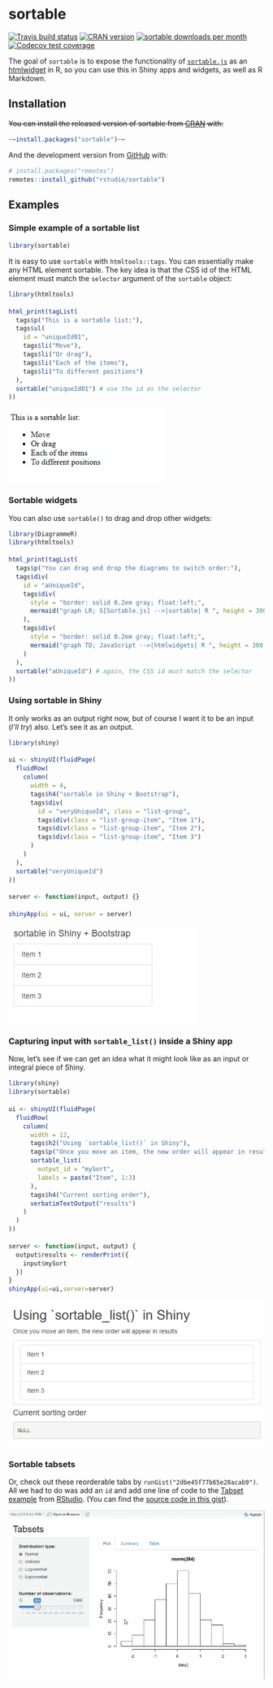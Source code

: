 
<!-- README.md is generated from README.Rmd. Please edit that file -->

# sortable

<!-- badges: start -->

[![Travis build
status](https://travis-ci.org/rstudio/sortable.svg?branch=master)](https://travis-ci.org/rstudio/sortable)
[![CRAN
version](http://www.r-pkg.org/badges/version/sortable)](https://cran.r-project.org/package=sortable)
[![sortable downloads per
month](http://cranlogs.r-pkg.org/badges/sortable)](http://www.rpackages.io/package/sortable)
[![Codecov test
coverage](https://codecov.io/gh/rstudio/sortable/branch/master/graph/badge.svg)](https://codecov.io/gh/rstudio/sortable?branch=master)
<!-- badges: end -->

The goal of `sortable` is to expose the functionality of
[`sortable.js`](https://sortablejs.github.io/Sortable/) as an
[htmlwidget](https://htmlwidgets.org) in R, so you can use this in Shiny
apps and widgets, as well as R Markdown.

## Installation

~~You can install the released version of sortable from
[CRAN](https://CRAN.R-project.org) with:~~

``` r
~~install.packages("sortable")~~
```

And the development version from
[GitHub](https://github.com/rstudio/sortable) with:

``` r
# install.packages("remotes")
remotes::install_github("rstudio/sortable")
```

## Examples

### Simple example of a sortable list

``` r
library(sortable)
```

It is easy to use `sortable` with `htmltools::tags`. You can essentially
make any HTML element sortable. The key idea is that the CSS id of the
HTML element must match the `selector` argument of the `sortable`
object:

``` r
library(htmltools)

html_print(tagList(
  tags$p("This is a sortable list:"),
  tags$ul(
    id = "uniqueId01",
    tags$li("Move"),
    tags$li("Or drag"),
    tags$li("Each of the items"),
    tags$li("To different positions")
  ),
  sortable("uniqueId01") # use the id as the selector
))
```

![](man/figures/simple_sortable_list.gif)

### Sortable widgets

You can also use `sortable()` to drag and drop other widgets:

``` r
library(DiagrammeR)
library(htmltools)

html_print(tagList(
  tags$p("You can drag and drop the diagrams to switch order:"),
  tags$div(
    id = "aUniqueId",
    tags$div(
      style = "border: solid 0.2em gray; float:left;",
      mermaid("graph LR; S[Sortable.js] -->|sortable| R ", height = 300, width = 300)
    ),
    tags$div(
      style = "border: solid 0.2em gray; float:left;",
      mermaid("graph TD; JavaScript -->|htmlwidgets| R ", height = 300, width = 200)
    )
  ),
  sortable("aUniqueId") # again, the CSS id must match the selector
))
```

### Using sortable in Shiny

It only works as an output right now, but of course I want it to be an
input (*I’ll try*) also. Let’s see it as an output.

``` r
library(shiny)

ui <- shinyUI(fluidPage(
  fluidRow(
    column(
      width = 4,
      tags$h4("sortable in Shiny + Bootstrap"),
      tags$div(
        id = "veryUniqueId", class = "list-group",
        tags$div(class = "list-group-item", "Item 1"),
        tags$div(class = "list-group-item", "Item 2"),
        tags$div(class = "list-group-item", "Item 3")
      )
    )
  ),
  sortable("veryUniqueId")
))

server <- function(input, output) {}

shinyApp(ui = ui, server = server)
```

![](man/figures/simple_sortable_shiny.gif)

### Capturing input with `sortable_list()` inside a Shiny app

Now, let’s see if we can get an idea what it might look like as an input
or integral piece of Shiny.

``` r
library(shiny)
library(sortable)

ui <- shinyUI(fluidPage(
  fluidRow(
    column(
      width = 12,
      tags$h2("Using `sortable_list()` in Shiny"),
      tags$p("Once you move an item, the new order will appear in results"),
      sortable_list(
        output_id = "mySort",
        labels = paste("Item", 1:3)
      ),
      tags$h4("Current sorting order"),
      verbatimTextOutput("results")
    )
  )
))

server <- function(input, output) {
  output$results <- renderPrint({
    input$mySort
  })
}
shinyApp(ui=ui,server=server)
```

![](man/figures/sortable_list_shiny.gif)

### Sortable tabsets

Or, check out these reorderable tabs by
`runGist("2dbe45f77b65e28acab9")`. All we had to do was add an `id` and
add one line of code to the [Tabset
example](https://github.com/rstudio/shiny-examples/tree/master/006-tabsets)
from [RStudio](https://rstudio.com). (You can find the [source code in
this
gist](https://gist.github.com/timelyportfolio/2dbe45f77b65e28acab9)).

![](man/figures/sortable_tabs.gif)
